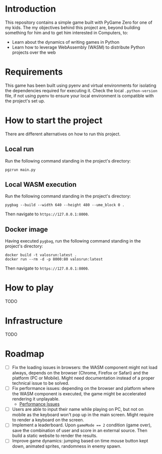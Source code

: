 # Introduction

This repository contains a simple game built with PyGame Zero for one of my kids. The my objectives behind this project are, beyond building something for him and to get him interested in Computers, to:
- Learn about the dynamics of writing games in Python
- Learn how to leverage WebAssembly (WASM) to distribute Python projects over the web

# Requirements

This game has been built using pyenv and virtual environments for isolating the dependencies required for executing it. Check the local `.python-version` file, if not using pyenv to ensure your local environment is compatible with the project's set up.

# How to start the project

There are different alternatives on how to run this project.

## Local run

Run the following command standing in the project's directory:

```
pgzrun main.py
```

## Local WASM execution

Run the following command standing in the project's directory:

```
pygbag --build --width 640 --height 480 --ume_block 0 .
```

Then navigate to `https://127.0.0.1:8000`.

## Docker image

Having executed `pygbag`, run the following command standing in the project's directory:

```
docker build -t valosrun:latest .
docker run --rm -d -p 8000:80 valosrun:latest
```

Then navigate to `https://127.0.0.1:8000`.

# How to play

TODO

# Infrastructure

TODO

# Roadmap

- [ ] Fix the loading issues in browsers: the WASM component might not load always, depends on the browser (Chrome, Firefox or Safari) and the platform (PC or Mobile). Might need documentation instead of a proper technical issue to be solved.
- [ ] Fix performance issues: depending on the browser and platform where the WASM component is executed, the game might be accelerated rendering it unplayable.
    - [Performance Issues](./docs/Performance%20issues.md)
- [ ] Users are able to input their name while playing on PC, but not on mobile as the keyboard won't pop up in the main screen. Might require to render a keyboard on the screen.
- [ ] Implement a leaderboard. Upon `gameMode == 2` condition (game over), save the combination of user and score in an external source. Then build a static website to render the results.
- [ ] Improve game dynamics: jumping based on time mouse button kept down, animated sprites, randomness in enemy spawn.